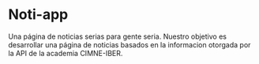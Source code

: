 # Noti-app
Una página de noticias serias para gente seria. Nuestro objetivo es desarrollar una página de noticias basados en la informacion otorgada por la API de la academia CIMNE-IBER.
